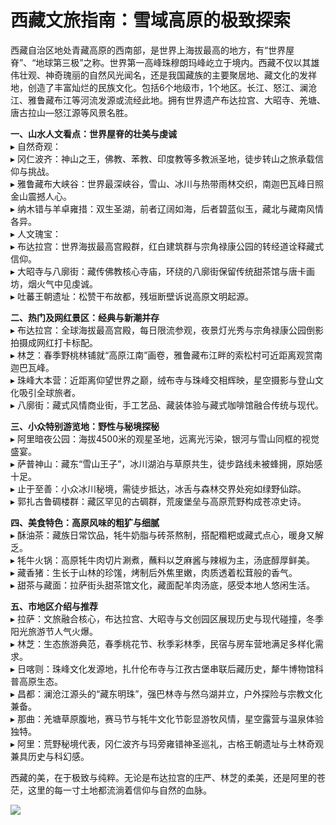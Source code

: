 # 西藏文旅指南：雪域高原的极致探索  

西藏自治区地处青藏高原的西南部，是世界上海拔最高的地方，有“世界屋脊”、“地球第三极”之称。世界第一高峰珠穆朗玛峰屹立于境内。西藏不仅以其雄伟壮观、神奇瑰丽的自然风光闻名，还是我国藏族的主要聚居地、藏文化的发祥地，创造了丰富灿烂的民族文化。包括6个地级市，1个地区。长江、怒江、澜沧江、雅鲁藏布江等河流发源或流经此地。拥有世界遗产布达拉宫、大昭寺、羌塘、唐古拉山—怒江源等风景名胜。  

**一、山水人文看点：世界屋脊的壮美与虔诚**  
▸ 自然奇观：  
▸ 冈仁波齐：神山之王，佛教、苯教、印度教等多教派圣地，徒步转山之旅承载信仰与挑战。  
▸ 雅鲁藏布大峡谷：世界最深峡谷，雪山、冰川与热带雨林交织，南迦巴瓦峰日照金山震撼人心。  
▸ 纳木错与羊卓雍措：双生圣湖，前者辽阔如海，后者碧蓝似玉，藏北与藏南风情各异。  
▸ 人文瑰宝：  
▸ 布达拉宫：世界海拔最高宫殿群，红白建筑群与宗角禄康公园的转经道诠释藏式信仰。  
▸ 大昭寺与八廓街：藏传佛教核心寺庙，环绕的八廓街保留传统甜茶馆与唐卡画坊，烟火气中见虔诚。  
▸ 吐蕃王朝遗址：松赞干布故都，残垣断壁诉说高原文明起源。  

**二、热门及网红景区：经典与新潮并存**  
▸ 布达拉宫：全球海拔最高宫殿，每日限流参观，夜景灯光秀与宗角禄康公园倒影拍摄成网红打卡标配。  
▸ 林芝：春季野桃林铺就“高原江南”画卷，雅鲁藏布江畔的索松村可近距离观赏南迦巴瓦峰。  
▸ 珠峰大本营：近距离仰望世界之巅，绒布寺与珠峰交相辉映，星空摄影与登山文化吸引全球旅者。  
▸ 八廓街：藏式风情商业街，手工艺品、藏装体验与藏式咖啡馆融合传统与现代。  

**三、小众特别游览地：野性与秘境探秘**  
▸ 阿里暗夜公园：海拔4500米的观星圣地，远离光污染，银河与雪山同框的视觉盛宴。  
▸ 萨普神山：藏东“雪山王子”，冰川湖泊与草原共生，徒步路线未被蜂拥，原始感十足。  
▸ 止于至善：小众冰川秘境，需徒步抵达，冰舌与森林交界处宛如绿野仙踪。  
▸ 郭扎古鲁碉楼群：藏区罕见的古碉群，荒废堡垒与高原荒野构成苍凉史诗。  

**四、美食特色：高原风味的粗犷与细腻**  
▸ 酥油茶：藏族日常饮品，牦牛奶脂与砖茶熬制，搭配糌粑或藏式点心，暖身又解乏。  
▸ 牦牛火锅：高原牦牛肉切片涮煮，蘸料以芝麻酱与辣椒为主，汤底醇厚鲜美。  
▸ 藏香猪：生长于山林的珍馐，烤制后外焦里嫩，肉质透着松茸般的香气。  
▸ 甜茶与藏面：拉萨街头甜茶馆文化，藏面配羊肉汤底，感受本地人悠闲生活。  

**五、市地区介绍与推荐**  
▸ 拉萨：文旅融合核心，布达拉宫、大昭寺与文创园区展现历史与现代碰撞，冬季阳光旅游节人气火爆。  
▸ 林芝：生态旅游典范，春季桃花节、秋季彩林季，民宿与房车营地满足多样化需求。  
▸ 日喀则：珠峰文化发源地，扎什伦布寺与江孜古堡串联后藏历史，犛牛博物馆科普高原生态。  
▸ 昌都：澜沧江源头的“藏东明珠”，强巴林寺与然乌湖并立，户外探险与宗教文化兼备。  
▸ 那曲：羌塘草原腹地，赛马节与牦牛文化节彰显游牧风情，星空露营与温泉体验独特。  
▸ 阿里：荒野秘境代表，冈仁波齐与玛旁雍错神圣巡礼，古格王朝遗址与土林奇观兼具历史与科幻感。  

西藏的美，在于极致与纯粹。无论是布达拉宫的庄严、林芝的柔美，还是阿里的苍茫，这里的每一寸土地都流淌着信仰与自然的血脉。  

![](https://i0.hdslb.com/bfs/article/c1da467bb7a2f44559cc223aacd914a26ce8cbe3.jpg)  
